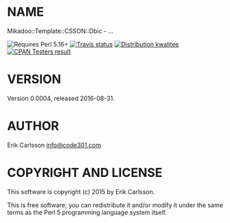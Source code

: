 # NAME

Mikadoo::Template::CSSON::Dbic - ...

<div>
    <p>
    <img src="https://img.shields.io/badge/perl-5.16+-blue.svg" alt="Requires Perl 5.16+" />
    <a href="https://travis-ci.org//"><img src="https://api.travis-ci.org//.svg?branch=master" alt="Travis status" /></a>
    <a href="http://cpants.cpanauthors.org/release/CSSON/Mikadoo-Template-CSSON-Dbic-0.0004"><img src="http://badgedepot.code301.com/badge/kwalitee/CSSON/Mikadoo-Template-CSSON-Dbic/0.0004" alt="Distribution kwalitee" /></a>
    <a href="http://matrix.cpantesters.org/?dist=Mikadoo-Template-CSSON-Dbic%200.0004"><img src="http://badgedepot.code301.com/badge/cpantesters/Mikadoo-Template-CSSON-Dbic/0.0004" alt="CPAN Testers result" /></a>
    </p>
</div>

# VERSION

Version 0.0004, released 2016-08-31.

# AUTHOR

Erik Carlsson <info@code301.com>

# COPYRIGHT AND LICENSE

This software is copyright (c) 2015 by Erik Carlsson.

This is free software; you can redistribute it and/or modify it under
the same terms as the Perl 5 programming language system itself.
